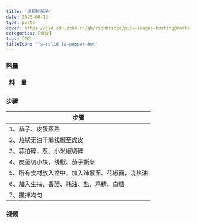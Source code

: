 ```yaml
---
title: '线椒拌茄子'
date: 2023-08-13
type: posts
cover: https://jsd.cdn.zzko.cn/gh/richbridge/picx-images-hosting@master/thumbnail/audit.png
categories: [食技]
tags: [拌]
titleIcon: "fa-solid fa-pepper-hot"
---
```

<!--more-->
### 料量
|料|量|
|---|---|

### 步骤

|步骤|
|---|
|1、茄子、皮蛋蒸熟|
|2、热锅无油干煸线椒至虎皮|
|3、蒜拍碎，葱、小米椒切碎|
|4、皮蛋切小块，线椒、茄子撕条|
|5、所有食材放入盆中，加入辣椒面、花椒面，浇热油|
|6、加入生抽、香醋、耗油、盐、鸡精、白糖|
|7、搅拌均匀|

### 视频